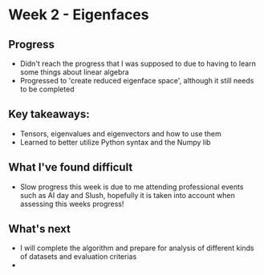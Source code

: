 # Week 2 - Eigenfaces

## Progress
- Didn't reach the progress that I was supposed to due to having to learn some things about linear algebra
- Progressed to 'create reduced eigenface space', although it still needs to be completed

## Key takeaways:
- Tensors, eigenvalues and eigenvectors and how to use them
- Learned to better utilize Python syntax and the Numpy lib

## What I've found difficult
- Slow progress this week is due to me attending professional events such as AI day and Slush, hopefully it is taken into account when assessing this weeks progress!

## What's next
- I will complete the algorithm and prepare for analysis of different kinds of datasets and evaluation criterias
- 